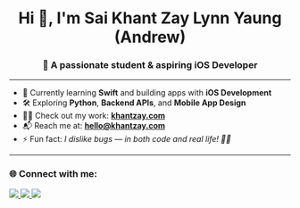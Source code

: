 <h1 align="center">Hi 👋, I'm Sai Khant Zay Lynn Yaung (Andrew)</h1>
<h3 align="center">🚀 A passionate student & aspiring iOS Developer</h3>

---

- 🌱 Currently learning **Swift** and building apps with **iOS Development**  
- 🛠️ Exploring **Python**, **Backend APIs**, and **Mobile App Design**  
- 👨‍💻 Check out my work: [**khantzay.com**](https://khantzay.com)  
- 📬 Reach me at: **hello@khantzay.com**  
- ⚡ Fun fact: *I dislike bugs — in both code and real life! 🐞🚫*

---

<link rel="stylesheet" href="https://cdnjs.cloudflare.com/ajax/libs/font-awesome/6.4.0/css/all.min.css">

<h3 align="left">🌐 Connect with me:</h3>
<p align="left">
  <a href="https://twitter.com/khant_sodope" target="_blank">
    <img src="https://skillicons.dev/icons?i=twitter" />
  </a>
  <a href="https://linkedin.com/in/khant-sodope" target="_blank">
    <img src="https://skillicons.dev/icons?i=linkedin" />
  </a>
  <a href="https://discord.gg/901879742930763826" target="_blank">
    <img src="https://skillicons.dev/icons?i=discord" />
  </a>
</p>
